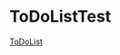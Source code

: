 # ToDoListTest

[ToDoList]([Your_UrlPath_For_Video](https://github.com/Konstantin058/ToDoListTest/blob/main/ToDoList.mp4))
